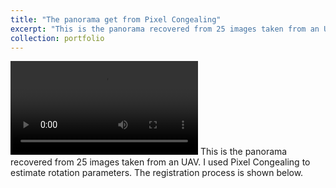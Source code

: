```yaml
---
title: "The panorama get from Pixel Congealing"
excerpt: "This is the panorama recovered from 25 images taken from an UAV. I used Pixel Congealing to estimate rotation parameters.  <br/><img src='/images/AfterPC.png'>"
collection: portfolio
---
```

<video autoplay controls>
	<source src="/videos/PC_process.mp4" type="video/mp4">
</video>
This is the panorama recovered from 25 images taken from an UAV. I used Pixel Congealing to estimate rotation parameters. The registration process is shown below.

